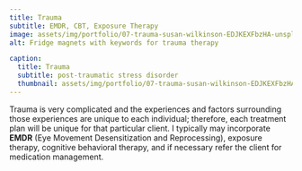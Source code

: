 ```yaml
---
title: Trauma
subtitle: EMDR, CBT, Exposure Therapy
image: assets/img/portfolio/07-trauma-susan-wilkinson-EDJKEXFbzHA-unsplash.jpg
alt: Fridge magnets with keywords for trauma therapy

caption:
  title: Trauma
  subtitle: post-traumatic stress disorder
  thumbnail: assets/img/portfolio/07-trauma-susan-wilkinson-EDJKEXFbzHA-unsplash-thumbnail.jpg
---
```

Trauma is very complicated and the experiences and factors surrounding those experiences are unique to each individual; therefore, each treatment plan will be unique for that particular client.  I typically may incorporate **EMDR** (Eye Movement Desensitization and Reprocessing), exposure therapy, cognitive behavioral therapy, and if necessary refer the client for medication management.
